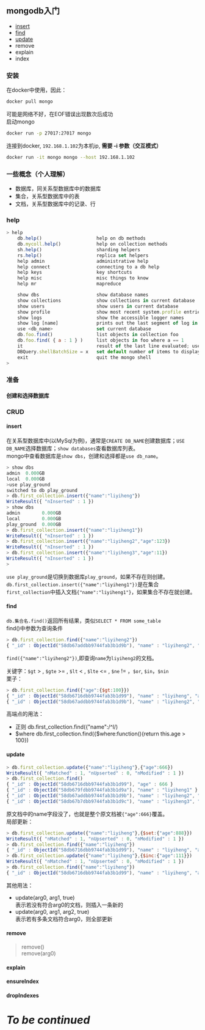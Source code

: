 ## mongodb入门
- [insert](#insert)
- [find](#find)
- [update](#update)
- remove
- explain
- index

### 安装
在docker中使用，因此：
```sh
docker pull mongo
```
可能是网络不好，在EOF错误出现数次后成功<br>
启动mongo
```sh
docker run -p 27017:27017 mongo
```
连接到docker, `192.168.1.102`为本机ip, **需要 -i 参数（交互模式）**
```sh
docker run -it mongo mongo --host 192.168.1.102
```
### 一些概念（个人理解）
- 数据库，同关系型数据库中的数据库
- 集合，关系型数据库中的表
- 文档，关系型数据库中的记录、行
### help
```js
> help
	db.help()                    help on db methods
	db.mycoll.help()             help on collection methods
	sh.help()                    sharding helpers
	rs.help()                    replica set helpers
	help admin                   administrative help
	help connect                 connecting to a db help
	help keys                    key shortcuts
	help misc                    misc things to know
	help mr                      mapreduce

	show dbs                     show database names
	show collections             show collections in current database
	show users                   show users in current database
	show profile                 show most recent system.profile entries with time >= 1ms
	show logs                    show the accessible logger names
	show log [name]              prints out the last segment of log in memory, 'global' is default
	use <db_name>                set current database
	db.foo.find()                list objects in collection foo
	db.foo.find( { a : 1 } )     list objects in foo where a == 1
	it                           result of the last line evaluated; use to further iterate
	DBQuery.shellBatchSize = x   set default number of items to display on shell
	exit                         quit the mongo shell
> 
```
### 准备
#### 创建和选择数据库


### CRUD
#### insert
在关系型数据库中(以MySql为例)，通常是`CREATE DB_NAME`创建数据库；`USE DB_NAME`选择数据库；`show databases`查看数据库列表。<br>
mongo中查看数据库是`show dbs`，创建和选择都是`use db_name`。
```js
> show dbs
admin  0.000GB
local  0.000GB
>use play_ground
switched to db play_ground
> db.first_collection.insert({"name":"liyiheng"})
WriteResult({ "nInserted" : 1 })
> show dbs
admin        0.000GB
local        0.000GB
play_ground  0.000GB
> db.first_collection.insert({"name":"liyiheng1"})
WriteResult({ "nInserted" : 1 })
> db.first_collection.insert({"name":"liyiheng2","age":123})
WriteResult({ "nInserted" : 1 })
> db.first_collection.insert({"name":"liyiheng3","age":11})
WriteResult({ "nInserted" : 1 })
> 
```
`use play_ground`是切换到数据库`play_ground`，如果不存在则创建。<br>
`db.first_collection.insert({"name":"liyiheng1"})`是在集合`first_collection`中插入文档`{"name":"liyiheng1"}`，如果集合不存在就创建。
#### find
`db.集合名.find()`返回所有结果，类似`SELECT * FROM some_table`<br>
find()中参数为查询条件
```js
> db.first_collection.find({"name":"liyiheng2"})
{ "_id" : ObjectId("58db67addbb9744fab3b1d9b"), "name" : "liyiheng2", "age" : 123 }
```
`find({"name":"liyiheng2"})`,即查询`name`为`liyiheng2`的文档。<br>

关键字：`$gt` > , `$gte` >= , `$lt` < , `$lte` <= , `$ne` != ，`$or`, `$in`，`$nin`<br>
栗子：
```js
> db.first_collection.find({"age":{$gt:100}})
{ "_id" : ObjectId("58db6716dbb9744fab3b1d99"), "name" : "liyiheng", "age" : 6666 }
{ "_id" : ObjectId("58db67addbb9744fab3b1d9b"), "name" : "liyiheng2", "age" : 123 }
``` 
高端点的用法：<br>
- 正则 db.first_collection.find({"name":/^l/)
- $where db.first_collection.find({$where:function(){return this.age > 100})
#### update
```js
> db.first_collection.update({"name":"liyiheng"},{"age":666})
WriteResult({ "nMatched" : 1, "nUpserted" : 0, "nModified" : 1 })
> db.first_collection.find()
{ "_id" : ObjectId("58db6716dbb9744fab3b1d99"), "age" : 666 }
{ "_id" : ObjectId("58db679fdbb9744fab3b1d9a"), "name" : "liyiheng1" }
{ "_id" : ObjectId("58db67addbb9744fab3b1d9b"), "name" : "liyiheng2", "age" : 123 }
{ "_id" : ObjectId("58db67b7dbb9744fab3b1d9c"), "name" : "liyiheng3", "age" : 11 }
```
原文档中的name字段没了，也就是整个原文档被`{"age":666}`覆盖。<br>
局部更新：<br>
```js
> db.first_collection.update({"name":"liyiheng"},{$set:{"age":888}})
WriteResult({ "nMatched" : 1, "nUpserted" : 0, "nModified" : 1 })
> db.first_collection.find({"name":"liyiheng"})
{ "_id" : ObjectId("58db6716dbb9744fab3b1d99"), "name" : "liyiheng", "age" : 888 }
> db.first_collection.update({"name":"liyiheng"},{$inc:{"age":111}})
WriteResult({ "nMatched" : 1, "nUpserted" : 0, "nModified" : 1 })
> db.first_collection.find({"name":"liyiheng"})
{ "_id" : ObjectId("58db6716dbb9744fab3b1d99"), "name" : "liyiheng", "age" : 999 }
```
其他用法：
- update(arg0, arg1, true) <br>表示若没有符合arg0的文档，则插入一条新的
- update(arg0, arg1, arg2, true) <br>表示若有多条文档符合arg0，则全部更新

#### remove
>remove()<br>
>remove(arg0)

#### explain

#### ensureIndex

#### dropIndexes

# *To be continued*
